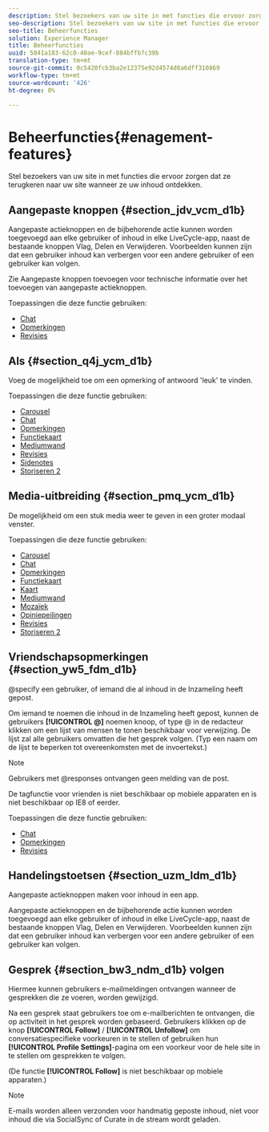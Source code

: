 ```yaml
---
description: Stel bezoekers van uw site in met functies die ervoor zorgen dat ze terugkeren naar uw site wanneer ze uw inhoud ontdekken.
seo-description: Stel bezoekers van uw site in met functies die ervoor zorgen dat ze terugkeren naar uw site wanneer ze uw inhoud ontdekken.
seo-title: Beheerfuncties
solution: Experience Manager
title: Beheerfuncties
uuid: 5841a183-62c0-40ae-9cef-884bffb7c39b
translation-type: tm+mt
source-git-commit: 0c5420fcb3ba2e12375e92d4574d0a6dff310869
workflow-type: tm+mt
source-wordcount: '426'
ht-degree: 0%

---
```



# Beheerfuncties{#enagement-features}

Stel bezoekers van uw site in met functies die ervoor zorgen dat ze terugkeren naar uw site wanneer ze uw inhoud ontdekken.

## Aangepaste knoppen {#section_jdv_vcm_d1b}

Aangepaste actieknoppen en de bijbehorende actie kunnen worden toegevoegd aan elke gebruiker of inhoud in elke LiveCycle-app, naast de bestaande knoppen Vlag, Delen en Verwijderen. Voorbeelden kunnen zijn dat een gebruiker inhoud kan verbergen voor een andere gebruiker of een gebruiker kan volgen.

Zie Aangepaste knoppen toevoegen voor technische informatie over het toevoegen van aangepaste actieknoppen.

Toepassingen die deze functie gebruiken:

* [Chat](../c-about-apps/c-chat-app/c-chat-app.md#c_chat_app)
* [Opmerkingen](/help/using/c-about-apps/c-comments/c-comments.md)
* [Revisies](../c-about-apps/c-reviews-app/c-reviews-app.md#c_reviews_app)

## Als {#section_q4j_ycm_d1b}

Voeg de mogelijkheid toe om een opmerking of antwoord &#39;leuk&#39; te vinden.

Toepassingen die deze functie gebruiken:

* [Carousel](../c-about-apps/c-carousel-app/c-carousel-app.md#c_carousel_app)
* [Chat](../c-about-apps/c-chat-app/c-chat-app.md#c_chat_app)
* [Opmerkingen](/help/using/c-about-apps/c-comments/c-comments.md)
* [Functiekaart](../c-about-apps/c-feature-card-app/c-feature-card-app.md#c_feature_card_app)
* [Mediumwand](../c-about-apps/c-media-wall-app/c-media-wall-app.md#c_media_wall_app)
* [Revisies](../c-about-apps/c-reviews-app/c-reviews-app.md#c_reviews_app)
* [Sidenotes](../c-about-apps/c-sidenotes-app/c-sidenotes-app.md#c_sidenotes_app)
* [Storiseren 2](../c-about-apps/c-storify2/c-storify2.md#c_storify2)

## Media-uitbreiding {#section_pmq_ycm_d1b}

De mogelijkheid om een stuk media weer te geven in een groter modaal venster.

Toepassingen die deze functie gebruiken:

* [Carousel](../c-about-apps/c-carousel-app/c-carousel-app.md#c_carousel_app)
* [Chat](../c-about-apps/c-chat-app/c-chat-app.md#c_chat_app)
* [Opmerkingen](/help/using/c-about-apps/c-comments/c-comments.md)
* [Functiekaart](../c-about-apps/c-feature-card-app/c-feature-card-app.md#c_feature_card_app)
* [Kaart](../c-about-apps/c-map-app/c-map-app.md#c_map_app)
* [Mediumwand](../c-about-apps/c-media-wall-app/c-media-wall-app.md#c_media_wall_app)
* [Mozaïek](../c-about-apps/c-mosaic-app/c-mosaic-app.md#c_mosaic_app)
* [Opiniepeilingen](../c-about-apps/c-polls-app/c-polls-app.md#c_polls_app)
* [Revisies](../c-about-apps/c-reviews-app/c-reviews-app.md#c_reviews_app)
* [Storiseren 2](../c-about-apps/c-storify2/c-storify2.md#c_storify2)

## Vriendschapsopmerkingen {#section_yw5_fdm_d1b}

@specify een gebruiker, of iemand die al inhoud in de Inzameling heeft gepost.

Om iemand te noemen die inhoud in de Inzameling heeft gepost, kunnen de gebruikers **[!UICONTROL @]** noemen knoop, of type @ in de redacteur klikken om een lijst van mensen te tonen beschikbaar voor verwijzing. De lijst zal alle gebruikers omvatten die het gesprek volgen. (Typ een naam om de lijst te beperken tot overeenkomsten met de invoertekst.)

>[!NOTE]
>
>Gebruikers met @responses ontvangen geen melding van de post.

De tagfunctie voor vrienden is niet beschikbaar op mobiele apparaten en is niet beschikbaar op IE8 of eerder.

Toepassingen die deze functie gebruiken:

* [Chat](../c-about-apps/c-chat-app/c-chat-app.md#c_chat_app)
* [Opmerkingen](/help/using/c-about-apps/c-comments/c-comments.md)
* [Revisies](../c-about-apps/c-reviews-app/c-reviews-app.md#c_reviews_app)

## Handelingstoetsen {#section_uzm_ldm_d1b}

Aangepaste actieknoppen maken voor inhoud in een app.

Aangepaste actieknoppen en de bijbehorende actie kunnen worden toegevoegd aan elke gebruiker of inhoud in elke LiveCycle-app, naast de bestaande knoppen Vlag, Delen en Verwijderen. Voorbeelden kunnen zijn dat een gebruiker inhoud kan verbergen voor een andere gebruiker of een gebruiker kan volgen.

## Gesprek {#section_bw3_ndm_d1b} volgen

Hiermee kunnen gebruikers e-mailmeldingen ontvangen wanneer de gesprekken die ze voeren, worden gewijzigd.

Na een gesprek staat gebruikers toe om e-mailberichten te ontvangen, die op activiteit in het gesprek worden gebaseerd. Gebruikers klikken op de knop **[!UICONTROL Follow]** / **[!UICONTROL Unfollow]** om conversatiespecifieke voorkeuren in te stellen of gebruiken hun **[!UICONTROL Profile Settings]**-pagina om een voorkeur voor de hele site in te stellen om gesprekken te volgen.

(De functie **[!UICONTROL Follow]** is niet beschikbaar op mobiele apparaten.)

>[!NOTE]
>
>E-mails worden alleen verzonden voor handmatig geposte inhoud, niet voor inhoud die via SocialSync of Curate in de stream wordt geladen.


